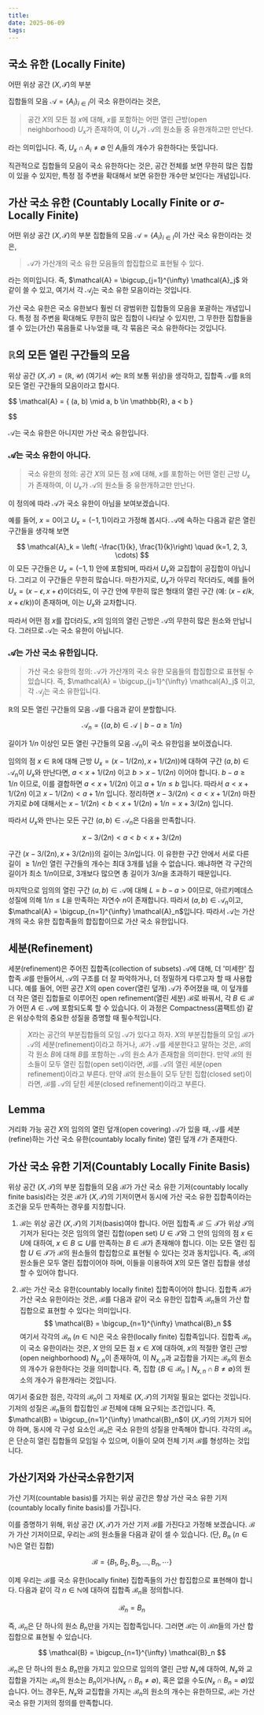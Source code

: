 ```yaml
---
title: 
date: 2025-06-09
tags: 
---
```

## 국소 유한 (Locally Finite)

어떤 위상 공간 $(X, \mathcal{T})$의 부분

 집합들의 모음 $\mathcal{A} = \{A_i\}_{i \in I}$이 국소 유한이라는 것은,

> 공간 $X$의 모든 점 $x$에 대해, $x$를 포함하는 어떤 열린 근방(open neighborhood) $U_x$가 존재하여, 이 $U_x$가 $\mathcal{A}$의 원소들 중 유한개하고만 만난다.

라는 의미입니다. 즉, $U_x \cap A_i \neq \emptyset$ 인 $A_i$들의 개수가 유한하다는 뜻입니다.

직관적으로 집합들의 모음이 국소 유한하다는 것은, 공간 전체를 보면 무한히 많은 집합이 있을 수 있지만, 특정 점 주변을 확대해서 보면 유한한 개수만 보인다는 개념입니다.

## 가산 국소 유한 (Countably Locally Finite or $\sigma$-Locally Finite)

어떤 위상 공간 $(X, \mathcal{T})$의 부분 집합들의 모음 $\mathcal{A} = \{A_i\}_{i \in I}$이 가산 국소 유한이라는 것은,

> $\mathcal{A}$가 가산개의 국소 유한 모음들의 합집합으로 표현될 수 있다.

라는 의미입니다. 즉, $\mathcal{A} = \bigcup_{j=1}^{\infty} \mathcal{A}_j$ 와 같이 쓸 수 있고, 여기서 각 $\mathcal{A}_j$는 국소 유한 모음이라는 것입니다.

가산 국소 유한은 국소 유한보다 훨씬 더 광범위한 집합들의 모음을 포괄하는 개념입니다. 특정 점 주변을 확대해도 무한히 많은 집합이 나타날 수 있지만, 그 무한한 집합들을 셀 수 있는(가산) 묶음들로 나누었을 때, 각 묶음은 국소 유한하다는 것입니다.

## $\mathbb{R}$의 모든 열린 구간들의 모음

위상 공간 $(X, \mathcal{T}) = (\mathbb{R}, \mathcal{U})$ (여기서 $\mathcal{U}$는 $\mathbb{R}$의 보통 위상)을 생각하고, 집합족 $\mathcal{A}$를 $\mathbb{R}$의 모든 열린 구간들의 모음이라고 합시다.

$$
\mathcal{A} = \{ (a, b) \mid a, b \in \mathbb{R}, a < b \}

$$

$\mathcal{A}$는 국소 유한은 아니지만 가산 국소 유한입니다.

### $\mathcal{A}$는 국소 유한이 아니다.

> 국소 유한의 정의: 공간 $X$의 모든 점 $x$에 대해, $x$를 포함하는 어떤 열린 근방 $U_x$가 존재하여, 이 $U_x$가 $\mathcal{A}$의 원소들 중 유한개하고만 만난다.

이 정의에 따라 $\mathcal{A}$가 국소 유한이 아님을 보여보겠습니다.

예를 들어, $x=0$이고 $U_x = (-1, 1)$이라고 가정해 봅시다. $\mathcal{A}$에 속하는 다음과 같은 열린 구간들을 생각해 보면

$$
\mathcal{A}_k = \left( -\frac{1}{k}, \frac{1}{k}\right) \quad (k=1, 2, 3, \cdots)
$$ 
이 모든 구간들은 $U_x = (-1, 1)$ 안에 포함되며, 따라서 $U_x$와 교집합이 공집합이 아닙니다. 그리고 이 구간들은 무한히 많습니다. 마찬가지로, $U_x$가 아무리 작더라도, 예를 들어 $U_x = (x-\epsilon, x+\epsilon)$이더라도, 이 구간 안에 무한히 많은 형태의 열린 구간 (예: $(x-\epsilon/k, x+\epsilon/k)$)이 존재하며, 이는 $U_x$와 교차합니다.

따라서 어떤 점 $x$를 잡더라도, $x$의 임의의 열린 근방은 $\mathcal{A}$의 무한히 많은 원소와 만납니다. 그러므로 $\mathcal{A}$는 국소 유한이 아닙니다.

### $\mathcal{A}$는 가산 국소 유한입니다.

> 가산 국소 유한의 정의: $\mathcal{A}$가 가산개의 국소 유한 모음들의 합집합으로 표현될 수 있습니다. 즉, $\mathcal{A} = \bigcup_{j=1}^{\infty} \mathcal{A}_j$ 이고, 각 $\mathcal{A}_j$는 국소 유한입니다.

$\mathbb{R}$의 모든 열린 구간들의 모음 $\mathcal{A}$를 다음과 같이 분할합니다.

$$
\mathcal{A}_n = \{ (a, b) \in \mathcal{A} \mid b - a \ge 1/n \}
$$

길이가 $1/n$ 이상인 모든 열린 구간들의 모음 $\mathcal{A}_n$이 국소 유한임을 보이겠습니다.

임의의 점 $x \in \mathbb{R}$에 대해 근방 $U_x = (x-1/(2n), x+1/(2n))$에 대하여 구간 $(a,b) \in \mathcal{A}_n$이 $U_x$와 만난다면, $a < x + 1/(2n)$ 이고 $b > x - 1/(2n)$ 이어야 합니다. $b - a \ge 1/n$ 이므로, 이를 결합하면 $a < x + 1/(2n)$ 이고 $a + 1/n \le b$ 입니다. 따라서 $a < x + 1/(2n)$ 이고 $x - 1/(2n) < a + 1/n$ 입니다. 정리하면 $x - 3/(2n) < a < x + 1/(2n)$ 마찬가지로 $b$에 대해서는 $x - 1/(2n) < b < x + 1/(2n) + 1/n = x + 3/(2n)$ 입니다.

따라서 $U_x$와 만나는 모든 구간 $(a,b) \in \mathcal{A}_n$은 다음을 만족합니다.

$$
x - 3/(2n) < a < b < x + 3/(2n)
$$

구간 $(x - 3/(2n), x + 3/(2n))$의 길이는 $3/n$입니다. 이 유한한 구간 안에서 서로 다른 길이 $\ge 1/n$인 열린 구간들의 개수는 최대 $3$개를 넘을 수 없습니다. 왜냐하면 각 구간의 길이가 최소 $1/n$이므로, $3$개보다 많으면 총 길이가 $3/n$을 초과하기 때문입니다.

마지막으로 임의의 열린 구간 $(a,b) \in \mathcal{A}$에 대해 $L = b-a > 0$이므로, 아르키메데스 성질에 의해 $1/n \le L$을 만족하는 자연수 $n$이 존재합니다. 따라서 $(a,b) \in \mathcal{A}_n$이고, $\mathcal{A} = \bigcup_{n=1}^{\infty} \mathcal{A}_n$입니다. 따라서 $\mathcal{A}$는 가산개의 국소 유한 집합족들의 합집합이므로 가산 국소 유한입니다.

## 세분(Refinement)

세분(refinement)은 주어진 집합족(collection of subsets) $\mathcal{A}$에 대해, 더 '미세한' 집합족 $\mathcal{B}$를 만들어서, $\mathcal{A}$의 구조를 더 잘 파악하거나, 더 정밀하게 다루고자 할 때 사용합니다. 예를 들어, 어떤 공간 $X$의 open cover(열린 덮개) $\mathcal{A}$가 주어졌을 때, 이 덮개를 더 작은 열린 집합들로 이루어진 open refinement(열린 세분) $\mathcal{B}$로 바꿔서, 각 $B \in \mathcal{B}$가 어떤 $A \in \mathcal{A}$에 포함되도록 할 수 있습니다. 이 과정은 Compactness(콤팩트성) 같은 위상수학의 중요한 성질을 증명할 때 필수적입니다.

>$X$라는 공간의 부분집합들의 모임 $\mathcal{A}$가 있다고 하자. $X$의 부분집합들의 모임 $\mathcal{B}$가 $\mathcal{A}$의 세분(refinement)이라고 하거나, $\mathcal{B}$가 $\mathcal{A}$를 세분한다고 말하는 것은, $\mathcal{B}$의 각 원소 $B$에 대해 $B$를 포함하는 $\mathcal{A}$의 원소 $A$가 존재함을 의미한다. 만약 $\mathcal{B}$의 원소들이 모두 열린 집합(open set)이라면, $\mathcal{B}$를 $\mathcal{A}$의 열린 세분(open refinement)이라고 부른다. 만약 $\mathcal{B}$의 원소들이 모두 닫힌 집합(closed set)이라면, $\mathcal{B}$를 $\mathcal{A}$의 닫힌 세분(closed refinement)이라고 부른다.

## Lemma
거리화 가능 공간 $X$의 임의의 열린 덮개(open covering) $\mathcal{A}$가 있을 때, $\mathcal{A}$를 세분(refine)하는 가산 국소 유한(countably locally finite) 열린 덮개 $\mathcal{E}$가 존재한다.


## 가산 국소 유한 기저(Countably Locally Finite Basis)

위상 공간 $(X, \mathcal{T})$의 부분 집합들의 모음 $\mathcal{B}$가 가산 국소 유한 기저(countably locally finite basis)라는 것은 $\mathcal{B}$가 $(X, \mathcal{T})$의 기저이면서 동시에 가산 국소 유한 집합족이라는 조건을 모두 만족하는 경우를 지칭합니다.

1. $\mathcal{B}$는 위상 공간 $(X, \mathcal{T})$의 기저(basis)여야 합니다. 어떤 집합족 $\mathcal{B} \subseteq \mathcal{T}$가 위상 $\mathcal{T}$의 기저가 된다는 것은 임의의 열린 집합(open set) $U \in \mathcal{T}$와 그 안의 임의의 점 $x \in U$에 대하여, $x \in B \subseteq U$를 만족하는 $B \in \mathcal{B}$가 존재해야 합니다. 이는 모든 열린 집합 $U \in \mathcal{T}$가 $\mathcal{B}$의 원소들의 합집합으로 표현될 수 있다는 것과 동치입니다. 즉, $\mathcal{B}$의 원소들은 모두 열린 집합이어야 하며, 이들을 이용하여 $X$의 모든 열린 집합을 생성할 수 있어야 합니다.

2. $\mathcal{B}$는 가산 국소 유한(countably locally finite) 집합족이어야 합니다. 집합족 $\mathcal{B}$가 가산 국소 유한이라는 것은, $\mathcal{B}$를 다음과 같이 국소 유한인 집합족 $\mathcal{B}_n$들의 가산 합집합으로 표현할 수 있다는 의미입니다.
$$
\mathcal{B} = \bigcup_{n=1}^{\infty} \mathcal{B}_n
$$
여기서 각각의 $\mathcal{B}_n$ ($n \in \mathbb{N}$)은 국소 유한(locally finite) 집합족입니다. 집합족 $\mathcal{B}_n$이 국소 유한이라는 것은, $X$ 안의 모든 점 $x \in X$에 대하여, $x$의 적절한 열린 근방(open neighborhood) $N_{x,n}$이 존재하여, 이 $N_{x,n}$과 교집합을 가지는 $\mathcal{B}_n$의 원소의 개수가 유한하다는 것을 의미합니다. 즉, 집합 $\{ B \in \mathcal{B}_n \mid N_{x,n} \cap B \neq \emptyset \}$의 원소의 개수가 유한개라는 것입니다.

여기서 중요한 점은, 각각의 $\mathcal{B}_n$이 그 자체로 $(X, \mathcal{T})$의 기저일 필요는 없다는 것입니다. 기저의 성질은 $\mathcal{B}_n$들의 합집합인 $\mathcal{B}$ 전체에 대해 요구되는 조건입니다. 즉, $\mathcal{B} = \bigcup_{n=1}^{\infty} \mathcal{B}_n$이 $(X, \mathcal{T})$의 기저가 되어야 하며, 동시에 각 구성 요소인 $\mathcal{B}_n$은 국소 유한의 성질을 만족해야 합니다. 각각의 $\mathcal{B}_n$은 단순히 열린 집합들의 모임일 수 있으며, 이들이 모여 전체 기저 $\mathcal{B}$를 형성하는 것입니다.


## 가산기저와 가산국소유한기저
가산 기저(countable basis)를 가지는 위상 공간은 항상 가산 국소 유한 기저(countably locally finite basis)를 가집니다.

이를 증명하기 위해, 위상 공간 $(X, \mathcal{T})$가 가산 기저 $\mathcal{B}$를 가진다고 가정해 보겠습니다. $\mathcal{B}$가 가산 기저이므로, 우리는 $\mathcal{B}$의 원소들을 다음과 같이 셀 수 있습니다. (단, $B_n$ ($n \in \mathbb{N}$)은 열린 집합)

$$
\mathcal{B} = \{B_1, B_2, B_3, \dots, B_n, \cdots \} 
$$

이제 우리는 $\mathcal{B}$를 국소 유한(locally finite) 집합족들의 가산 합집합으로 표현해야 합니다.
다음과 같이 각 $n \in \mathbb{N}$에 대하여 집합족 $\mathcal{B}_n$을 정의합니다.

$$
\mathcal{B}_n = {B_n} 
$$

즉, $\mathcal{B}_n$은 단 하나의 원소 $B_n$만을 가지는 집합족입니다. 그러면 $\mathcal{B}$는 이 $\mathcal{B}n$들의 가산 합집합으로 표현될 수 있습니다.

$$
\mathcal{B}  = \bigcup_{n=1}^{\infty} \mathcal{B}_n
$$

$\mathcal{B}_n$은 단 하나의 원소 $B_n$만을 가지고 있으므로 임의의 열린 근방 $N_x$에 대하여, $N_x$와 교집합을 가지는 $\mathcal{B}_n$의 원소는 $B_n$이거나($N_x \cap B_n \neq \emptyset$), 혹은 없을 수도($N_x \cap B_n = \emptyset$)있습니다. 어느 경우든, $N_x$와 교집합을 가지는 $\mathcal{B}_n$의 원소의 개수는 유한하므로, $\mathcal{B}$는 가산 국소 유한 기저의 정의를 만족합니다.